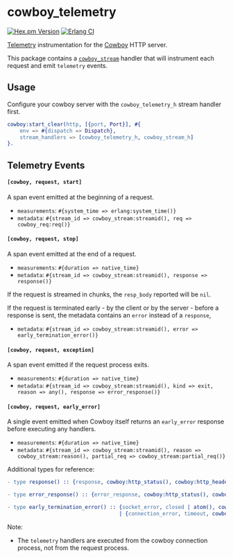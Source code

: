cowboy_telemetry
=====

[![Hex.pm Version](https://img.shields.io/hexpm/v/cowboy_telemetry.svg)](https://hex.pm/packages/cowboy_telemetry)
[![Erlang CI](https://github.com/beam-telemetry/cowboy_telemetry/workflows/Erlang%20CI/badge.svg?branch=main)](https://github.com/beam-telemetry/cowboy_telemetry/actions)

[Telemetry](https://github.com/beam-telemetry/telemetry) instrumentation for the [Cowboy](https://github.com/ninenines/cowboy) HTTP server.

This package contains a [`cowboy_stream`](https://ninenines.eu/docs/en/cowboy/2.8/manual/cowboy_stream/) handler that will instrument each request and emit `telemetry` events.

## Usage

Configure your cowboy server with the `cowboy_telemetry_h` stream handler first.

```erlang
cowboy:start_clear(http, [{port, Port}], #{
    env => #{dispatch => Dispatch},
    stream_handlers => [cowboy_telemetry_h, cowboy_stream_h]
}.
```

## Telemetry Events

#### `[cowboy, request, start]`

A span event emitted at the beginning of a request.

* `measurements`: `#{system_time => erlang:system_time()}`
* `metadata`: `#{stream_id => cowboy_stream:streamid(), req => cowboy_req:req()}`

#### `[cowboy, request, stop]`

A span event emitted at the end of a request.

* `measurements`: `#{duration => native_time}`
* `metadata`: `#{stream_id => cowboy_stream:streamid(), response => response()}`

If the request is streamed in chunks, the `resp_body` reported will be `nil`.

If the request is terminated early - by the client or by the server - before a response is sent, the metadata contains an `error` instead of a `response`,

* `metadata`: `#{stream_id => cowboy_stream:streamid(), error => early_termination_error()}`

#### `[cowboy, request, exception]`

A span event emitted if the request process exits.

* `measurements`: `#{duration => native_time}`
* `metadata`: `#{stream_id => cowboy_stream:streamid(), kind => exit, reason => any(), response => error_response()}`

#### `[cowboy, request, early_error]`

A single event emitted when Cowboy itself returns an `early_error` response before executing any handlers.

* `measurements`: `#{duration => native_time}`
* `metadata`: `#{stream_id => cowboy_stream:streamid(), reason => cowboy_stream:reason(), partial_req => cowboy_stream:partial_req()}`

Additional types for reference:

```erlang
- type response() :: {response, cowboy:http_status(), cowboy:http_headers(), nil | cowboy_req:resp_body()}.

- type error_response() :: {error_response, cowboy:http_status(), cowboy:http_headers(), cowboy_req:resp_body()}.

- type early_termination_error() :: {socket_error, closed | atom(), cowboy_stream:human_reason()}
                                    | {connection_error, timeout, cowboy_stream:human_reason()}.
```

Note:

* The `telemetry` handlers are executed from the cowboy connection process, not from the request process.
